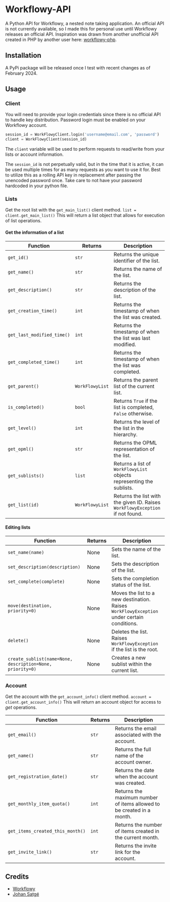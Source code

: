 # Workflowy-API
A Python API for Workflowy, a nested note taking application. An official API is not currently available, so I made this for personal use until Workflowy releases an official API. Inspiration was drawn from another unofficial API created in PHP by another user here: [workflowy-php](https://github.com/johansatge/workflowy-php).

## Installation
A PyPi package will be released once I test with recent changes as of February 2024.

## Usage
### Client
You will need to provide your login credentials since there is no official API to handle key distribution. Password login must be enabled on your Workflowy account.
```python
session_id = WorkFlowyClient.login('username@email.com', 'password')
client = WorkFlowyClient(session_id)
```
The `client` variable will be used to perform requests to read/write from your lists or account information.

The `session_id` is not perpetually valid, but in the time that it is active, it can be used multiple times for as many requests as you want to use it for. Best to utilize this as a rolling API key in replacement after passing the unencoded password once. Take care to not have your password hardcoded in your python file.

### Lists
Get the root list with the `get_main_list()` client method. 
```list = client.get_main_list()```
This will return a list object that allows for execution of list operations.

#### Get the information of a list

| Function | Returns | Description |
| --- | --- | --- |
| `get_id()` | `str` | Returns the unique identifier of the list. |
| `get_name()` | `str` | Returns the name of the list. |
| `get_description()` | `str` | Returns the description of the list. |
| `get_creation_time()` | `int` | Returns the timestamp of when the list was created. |
| `get_last_modified_time()` | `int` | Returns the timestamp of when the list was last modified. |
| `get_completed_time()` | `int` | Returns the timestamp of when the list was completed. |
| `get_parent()` | `WorkFlowyList` | Returns the parent list of the current list. |
| `is_completed()` | `bool` | Returns `True` if the list is completed, `False` otherwise. |
| `get_level()` | `int` | Returns the level of the list in the hierarchy. |
| `get_opml()` | `str` | Returns the OPML representation of the list. |
| `get_sublists()` | `list` | Returns a list of `WorkFlowyList` objects representing the sublists. |
| `get_list(id)` | `WorkFlowyList` | Returns the list with the given ID. Raises `WorkFlowyException` if not found. |

#### Editing lists

| Function | Returns | Description |
| --- | --- | --- |
| `set_name(name)` | None | Sets the name of the list. |
| `set_description(description)` | None | Sets the description of the list. |
| `set_complete(complete)` | None | Sets the completion status of the list. |
| `move(destination, priority=0)` | None | Moves the list to a new destination. Raises `WorkFlowyException` under certain conditions. |
| `delete()` | None | Deletes the list. Raises `WorkFlowyException` if the list is the root. |
| `create_sublist(name=None, description=None, priority=0)` | None | Creates a new sublist within the current list. |

### Account
Get the account with the `get_account_info()` client method.
`account = client.get_account_info()`
This will return an account object for access to _get_ operations.

| Function | Returns | Description |
| --- | --- | --- |
| `get_email()` | `str` | Returns the email associated with the account. |
| `get_name()` | `str` | Returns the full name of the account owner. |
| `get_registration_date()` | `str` | Returns the date when the account was created. |
| `get_monthly_item_quota()` | `int` | Returns the maximum number of items allowed to be created in a month. |
| `get_items_created_this_month()` | `int` | Returns the number of items created in the current month. |
| `get_invite_link()` | `str` | Returns the invite link for the account. |

## Credits
- [Workflowy](https://workflowy.com/)
- [Johan Satgé](https://github.com/johansatge)

